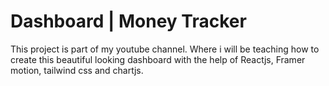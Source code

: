# Dashboard | Money Tracker

This project is part of my youtube channel. Where i will be teaching how to create this beautiful looking dashboard with the help of Reactjs, Framer motion, tailwind css and chartjs.
